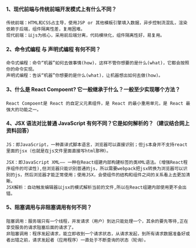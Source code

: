 

   ####  1、现代前端与传统前端开发模式上有什么不同？
    传统前端：HTML和CSS占主导，使用JSP or 其他模板引擎填入数据，异步控制流混乱，渲染依赖于后端，组件隔离性差，复用困难。
    现代前端：以js为核心，采用前后端分离，代码模块化，组件隔离性好，易复用。

   ####  2、命令式编程 与 声明式编程 有何不同？
    命令式编程：命令“机器”如何去做事情(how)，这样不管你想要的是什么(what)，它都会按照你的命令实现。
    声明式编程：告诉“机器”你想要的是什么(what)，让机器想出如何去做(how)。

   ####  3、什么是 React Compoent? 它一般继承于什么？一般至少实现哪个方法？
    React Compoent是 React 的自定义元素组件，是 React 的最小重用单元，是 React 最强大的功能之一。

   ####  4、JSX 语法对比普通 JavaScript 有何不同？它是如何解析的？（建议结合网上资料回答）
    JS：即JavaScript，一种直译式脚本语言，浏览器可以直接识别；但js本身并不支持react里面的jsx（也就是在js文件里面直接写html那种）。

    JSX：即JavaScript XML—— 一种在React组建内部构建标签的类XML语法。(增强React程序组件的可读性),但浏览器只能识别普通的js，所以需要webpack把jsx转换为浏览器可以识别的js，然后浏览器才能正常使用；使用JSX，会使组件的结构和组件之间的关系看上去更加清晰。
    JSX解析：自动触发编辑器以jsx的模式解析当前的文件,所以在React组建内部使用更不会出错。

   #### 5、阻塞调用与非阻塞调用有何不同？
    阻塞调用：服务端只有一个线程，并发请求（用户）到达只能处理一个，其余的要先等待,正在享受服务的请求阻塞后面的请求了。
    非阻塞调用：程序发起请求，能立即收到一个请求状态，从请求发起，到所有请求数据准备好或者出错之前，请求发起者（应用程序）一直处于不断查询的状态（轮询）。